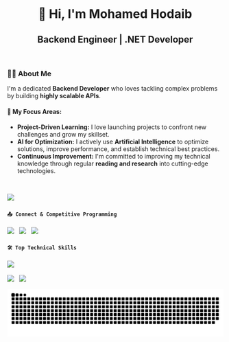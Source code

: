 <h1 align="center">👋 Hi, I'm Mohamed Hodaib</h1>

<h2 align="center">Backend Engineer | .NET Developer</h2>
<br>
<h3>🧑‍💻 About Me</h3>
<p>
    I'm a dedicated <b>Backend Developer</b> who loves tackling complex problems by building <b>highly scalable APIs</b>.<br>
<h4>🚀 My Focus Areas:</h4>

* **Project-Driven Learning:** I love launching projects to confront new challenges and grow my skillset.
* **AI for Optimization:** I actively use **Artificial Intelligence** to optimize solutions, improve performance, and establish technical best practices.
* **Continuous Improvement:** I'm committed to improving my technical knowledge through regular **reading and research** into cutting-edge technologies.
  
<br>  
</p>

  <p>
    <a href="https://drive.google.com/file/d/1W272WvN9JqHiff2Bvp5UbXC-m9BobH16/view?usp=drivesdk">
      <img src="https://img.shields.io/badge/My CV-004520?style=flat-square&logo=googledrive&logoColor=white" style="height:32px; object-fit:contain;"/></a> &nbsp;
  </p>

  #### `📤 Connect & Competitive Programming`
  <p align="left">
    <a href="mailto:mohamedhegazi293@gmail.com">
      <img src="https://upload.wikimedia.org/wikipedia/commons/thumb/7/7e/Gmail_icon_%282020%29.svg/2560px-Gmail_icon_%282020%29.svg.png" height="43"/></a> &nbsp;
    <a href="https://www.linkedin.com/in/mohamed-hodaib-2670b2344/">
      <img src="https://raw.githubusercontent.com/rahuldkjain/github-profile-readme-generator/master/src/images/icons/Social/linked-in-alt.svg" height="48"/></a> &nbsp;
    <a href="https://leetcode.com/u/mohamedFCI/">
      <img src="https://img.icons8.com/external-tal-revivo-shadow-tal-revivo/50/000000/external-level-up-your-coding-skills-and-quickly-land-a-job-logo-shadow-tal-revivo.png" height="48"/></a>
  </p>

#### `🛠️ Top Technical Skills`

  <p align="left">
    <img src="https://go-skill-icons.vercel.app/api/icons?i=cpp,cs,dotnet,postman,swagger,sqlserver,git,github,html,css"/>
  </p>

  <p align="left">
    <img src="https://github-readme-stats.vercel.app/api/top-langs?username=mohamedHodaib&layout=compact&langs_count=6&theme=highcontrast" height="125"/> &nbsp;
    <img src="https://streak-stats.demolab.com/?user=mohamedHodaib&theme=highcontrast" height="125"/>
  </p>

  <p align="left">
    <img src="https://raw.githubusercontent.com/platane/snk/output/github-contribution-grid-snake-dark.svg">
  </p>
